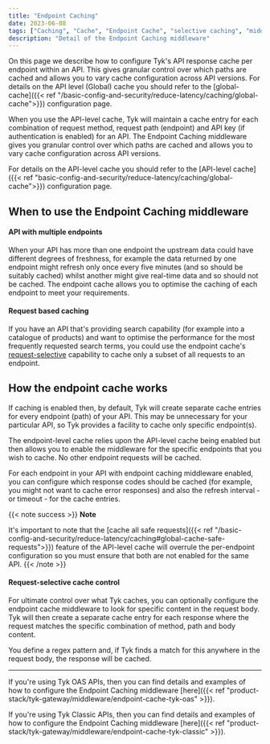 ```yaml
---
title: "Endpoint Caching"
date: 2023-06-08
tags: ["Caching", "Cache", "Endpoint Cache", "selective caching", "middleware", "per-endpoint"]
description: "Detail of the Endpoint Caching middleware"
---
```


On this page we describe how to configure Tyk's API response cache per endpoint within an API. This gives granular control over which paths are cached and allows you to vary cache configuration across API versions. For details on the API level (Global) cache you should refer to the [global-cache]({{< ref "/basic-config-and-security/reduce-latency/caching/global-cache">}}) configuration page.

When you use the API-level cache, Tyk will maintain a cache entry for each combination of request method, request path (endpoint) and API key (if authentication is enabled) for an API. The Endpoint Caching middleware gives you granular control over which paths are cached and allows you to vary cache configuration across API versions.

For details on the API-level cache you should refer to the [API-level cache]({{< ref "basic-config-and-security/reduce-latency/caching/global-cache">}}) configuration page.

## When to use the Endpoint Caching middleware
#### API with multiple endpoints
When your API has more than one endpoint the upstream data could have different degrees of freshness, for example the data returned by one endpoint might refresh only once every five minutes (and so should be suitably cached) whilst another might give real-time data and so should not be cached. The endpoint cache allows you to optimise the caching of each endpoint to meet your requirements.

#### Request based caching
If you have an API that's providing search capability (for example into a catalogue of products) and want to optimise the performance for the most frequently requested search terms, you could use the endpoint cache's [request-selective](#request-selective-cache-control) capability to cache only a subset of all requests to an endpoint.

## How the endpoint cache works
If caching is enabled then, by default, Tyk will create separate cache entries for every endpoint (path) of your API. This may be unnecessary for your particular API, so Tyk provides a facility to cache only specific endpoint(s).

The endpoint-level cache relies upon the API-level cache being enabled but then allows you to enable the middleware for the specific endpoints that you wish to cache. No other endpoint requests will be cached.

For each endpoint in your API with endpoint caching middleware enabled, you can configure which response codes should be cached (for example, you might not want to cache error responses) and also the refresh interval - or timeout - for the cache entries.

{{< note success >}}
**Note** 

It's important to note that the [cache all safe requests]({{< ref "/basic-config-and-security/reduce-latency/caching#global-cache-safe-requests">}}) feature of the API-level cache will overrule the per-endpoint configuration so you must ensure that both are not enabled for the same API.
{{< /note >}}

#### Request-selective cache control
For ultimate control over what Tyk caches, you can optionally configure the endpoint cache middleware to look for specific content in the request body. Tyk will then create a separate cache entry for each response where the request matches the specific combination of method, path and body content.

You define a regex pattern and, if Tyk finds a match for this anywhere in the request body, the response will be cached.  

<hr>

If you're using Tyk OAS APIs, then you can find details and examples of how to configure the Endpoint Caching middleware [here]({{< ref "product-stack/tyk-gateway/middleware/endpoint-cache-tyk-oas" >}}).

If you're using Tyk Classic APIs, then you can find details and examples of how to configure the Endpoint Caching middleware [here]({{< ref "product-stack/tyk-gateway/middleware/endpoint-cache-tyk-classic" >}}).

<!-- proposed "summary box" to be shown graphically on each middleware page
 ## Internal Endpoint middleware summary
  - The Endpoint Cache middleware is an optional stage in Tyk's API Request processing chain, sitting between the [TBC]() and [TBC]() middleware.
  - The Endpoint Cache middleware can be configured at the per-endpoint level within the API Definition and is supported by the API Designer within the Tyk Dashboard. 
 -->

